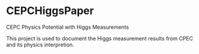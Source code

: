 # CEPCHiggsPaper
CEPC Physics Potential with Higgs Measurements

This project is used to document the Higgs measurement results from CPEC and its physics interpretion.
